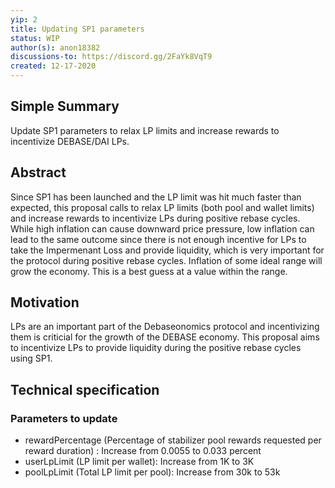 ```yaml
---
yip: 2
title: Updating SP1 parameters
status: WIP
author(s): anon18382
discussions-to: https://discord.gg/2FaYk8VqT9
created: 12-17-2020
---
```

## Simple Summary
Update SP1 parameters to relax LP limits and increase rewards to incentivize DEBASE/DAI LPs.

## Abstract
Since SP1 has been launched and the LP limit was hit much faster than expected, this proposal calls to relax LP limits (both pool and wallet limits) and increase rewards to incentivize LPs during positive rebase cycles. While high inflation can cause downward price pressure, low inflation can lead to the same outcome since there is not enough incentive for LPs to take the Impermenant Loss and provide liquidity, which is very important for the protocol during positive rebase cycles. Inflation of some ideal range will grow the economy. This is a best guess at a value within the range.

## Motivation
LPs are an important part of the Debaseonomics protocol and incentivizing them is criticial for the growth of the DEBASE economy.
This proposal aims to incentivize LPs to provide liquidity during the positive rebase cycles using SP1.

## Technical specification

### Parameters to update
* rewardPercentage (Percentage of stabilizer pool rewards requested per reward duration) : Increase from 0.0055 to 0.033 percent
* userLpLimit (LP limit per wallet): Increase from 1K to 3K
* poolLpLimit (Total LP limit per pool): Increase from 30k to 53k
